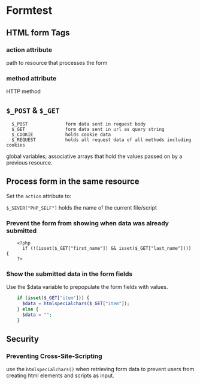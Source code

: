 # Formtest

## HTML form Tags
### action attribute
path to resource that processes the form
### method attribute
HTTP method

## `$_POST` & `$_GET`
```
  $_POST              form data sent in request body
  $_GET               form data sent in url as query string
  $_COOKIE            holds cookie data
  $_REQUEST           holds all request data of all methods including cookies
```
global variables;
associative arrays that hold the values passed on by a previous resource.


## Process form in the same resource  
Set the `action` attribute to:

  `$_SEVER["PHP_SELF"]`         holds the name of the current file/script

### Prevent the form from showing when data was already submitted
```
    <?php
      if (!(isset($_GET["first_name"]) && isset($_GET["last_name"]))) {
    ?>
```

### Show the submitted data in the form fields
Use the $data variable to prepopulate the form fields with values.
```php
    if (isset($_GET["item"])) {
      $data = htmlspecialchars($_GET["item"]);
    } else {
      $data = "";
    }
```

## Security
### Preventing Cross-Site-Scripting
use the `htmlspecialchars()` when retrieving form data to prevent users from
creating html elements and scripts as input.
